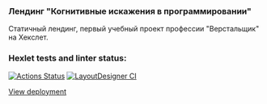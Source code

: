 ### Лендинг "Когнитивные искажения в программировании"
Статичный лендинг, первый учебный проект профессии "Верстальщик" на Хекслет.

### Hexlet tests and linter status:
[![Actions Status](https://github.com/deka13/layout-designer-project-lvl1/workflows/hexlet-check/badge.svg)](https://github.com/deka13/layout-designer-project-lvl1/actions)
[![LayoutDesigner CI](https://github.com/deka13/layout-designer-project-lvl1/actions/workflows/htmlcss.yml/badge.svg)](https://github.com/deka13/layout-designer-project-lvl1/actions/workflows/htmlcss.yml)

[View deployment](http://deka13-cognitive-deformations.surge.sh)

